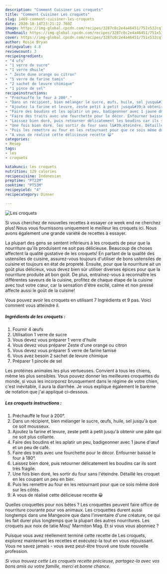 ```yaml
---
description: "Comment Cuisiner Les croquets"
title: "Comment Cuisiner Les croquets"
slug: 1469-comment-cuisiner-les-croquets
date: 2020-10-14T23:21:22.760Z
image: https://img-global.cpcdn.com/recipes/3287c8c2e4a46451/751x532cq70/les-croquets-photo-principale-de-la-recette.jpg
thumbnail: https://img-global.cpcdn.com/recipes/3287c8c2e4a46451/751x532cq70/les-croquets-photo-principale-de-la-recette.jpg
cover: https://img-global.cpcdn.com/recipes/3287c8c2e4a46451/751x532cq70/les-croquets-photo-principale-de-la-recette.jpg
author: Rosie Bryan
ratingvalue: 4.8
reviewcount: 3
recipeingredient:
- "4 ufs"
- "1 verre de sucre"
- "1 verre dhuile"
- " Zeste dune orange ou citron"
- "5 verre de farine tamis"
- "2 sachet de levure chimique"
- "1 pince de sel"
recipeinstructions:
- "Préchauffé le four à 200°."
- "Dans un récipient, bien mélanger le sucre, œufs, huile, sel jusqu&#39;à que ce soit mousseux."
- "Ajoutez la farine et levure, zeste petit à petit jusqu&#39;à obtenir une pâte qui ne soit plus collante."
- "Faire des boudins et les aplatir un peu, badigeonner avec 1 jaune d&#39;œuf et un peu de café."
- "Faire des traits avec une fourchette pour le décor. Enfourner baissé le four à 180°."
- "Laissez bien doré, puis retourner délicatement les boudins car ils sont très fragile."
- "Une fois bien doré, les sortir du four sans l&#39;éteindre. Détaillé les croquet en les coupant un peu en bier."
- "Puis les remettre au four en les retournant pour que ce sois même doré sur les côtés."
- "A vous de réalisé cette délicieuse recette 😀"
categories:
- Resep
tags:
- les
- croquets

katakunci: les croquets 
nutrition: 129 calories
recipecuisine: Indonesian
preptime: "PT22M"
cooktime: "PT53M"
recipeyield: "4"
recipecategory: Dinner

---
```



![Les croquets](https://img-global.cpcdn.com/recipes/3287c8c2e4a46451/751x532cq70/les-croquets-photo-principale-de-la-recette.jpg)

Si vous cherchez de nouvelles recettes à essayer ce week end ne cherchez plus! Nous vous fournissons uniquement le meilleur les croquets ici. Nous avons également une grande variété de recettes à essayer.

La plupart des gens se sentent inférieurs à les croquets de peur que la nourriture qu'ils produisent ne soit pas délicieuse. Beaucoup de choses affectent la qualité gustative de les croquets! En partant de la qualité des ustensiles de cuisine, assurez-vous toujours d'utiliser de bons ustensiles de cuisine et toujours en état de propreté. Ensuite, pour que la nourriture ait un goût plus délicieux, vous devez bien sûr utiliser diverses épices pour que la nourriture produite ait bon goût. De plus, entraînez-vous à reconnaître les différentes saveurs de la cuisine, profitez de chaque étape de la cuisine avec tout votre cœur, car la sensation d'être excité, calme et non pressé affecte aussi le goût de la cuisine!

<!--inarticleads1-->

Vous pouvez avoir les croquets en utilisant 7 Ingrédients et 9 pas. Voici comment vous atteindre il.

##### Ingrédients de les croquets :

1. Fournir 4 œufs
1. Utilisation 1 verre de sucre
1. Vous devez vous préparer 1 verre d&#39;huile
1. Vous devez vous préparer  Zeste d&#39;une orange ou citron
1. Vous devez vous préparer 5 verre de farine tamisé
1. Vous avez besoin 2 sachet de levure chimique
1. Préparer 1 pincée de sel


Les protéines animales les plus vertueuses. Convient à tous les chiens, même les plus sensibles. Vous pouvez donner les meilleures croquettes du monde, si vous les incorporez brusquement dans le régime de votre chien, c&#39;est inévitable, il aura la diarrhée. Je vous explique également le barème de notation que j&#39;ai appliqué ci-dessous. 

<!--inarticleads2-->

##### Les croquets instructions :

1. Préchauffé le four à 200°.
1. Dans un récipient, bien mélanger le sucre, œufs, huile, sel jusqu&#39;à que ce soit mousseux.
1. Ajoutez la farine et levure, zeste petit à petit jusqu&#39;à obtenir une pâte qui ne soit plus collante.
1. Faire des boudins et les aplatir un peu, badigeonner avec 1 jaune d&#39;œuf et un peu de café.
1. Faire des traits avec une fourchette pour le décor. Enfourner baissé le four à 180°.
1. Laissez bien doré, puis retourner délicatement les boudins car ils sont très fragile.
1. Une fois bien doré, les sortir du four sans l&#39;éteindre. Détaillé les croquet en les coupant un peu en bier.
1. Puis les remettre au four en les retournant pour que ce sois même doré sur les côtés.
1. A vous de réalisé cette délicieuse recette 😀


Quelles croquettes pour nos bêtes ? Les croquettes peuvent faire office de nourriture courante pour vos animaux. Les croquettes durent aussi longtemps dans une Mangeoire que dans l&#39;inventaire d&#39;une créature, ce qui les fait durer plus longtemps que la plupart des autres nourritures. Les croquets aux noix de tatie Mouj&#39; Marmiton Mag. Et si vous vous abonniez ? 

<!--inarticleads1-->

<p>
Puisque vous avez réellement terminé cette recette de Les croquets, explorez maintenant les recettes et exécutez-la tout en vous réjouissant. Vous ne savez jamais - vous avez peut-être trouvé une toute nouvelle profession.
</p>

<p>
<i>Si vous trouvez cette Les croquets recette précieuse, partagez-la avec vos bons amis ou votre famille, merci et bonne chance.</i>
</p>
